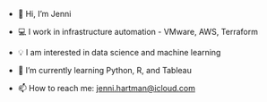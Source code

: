 - 👋  Hi, I’m Jenni
- 💻  I work in infrastructure automation - VMware, AWS, Terraform
- 💡  I am interested in data science and machine learning
- 🌱  I’m currently learning Python, R, and Tableau

- 📫  How to reach me: jenni.hartman@icloud.com

<!---
jhartmanNU/jhartmanNU is a ✨ special ✨ repository because its `README.md` (this file) appears on your GitHub profile.
You can click the Preview link to take a look at your changes.
--->
